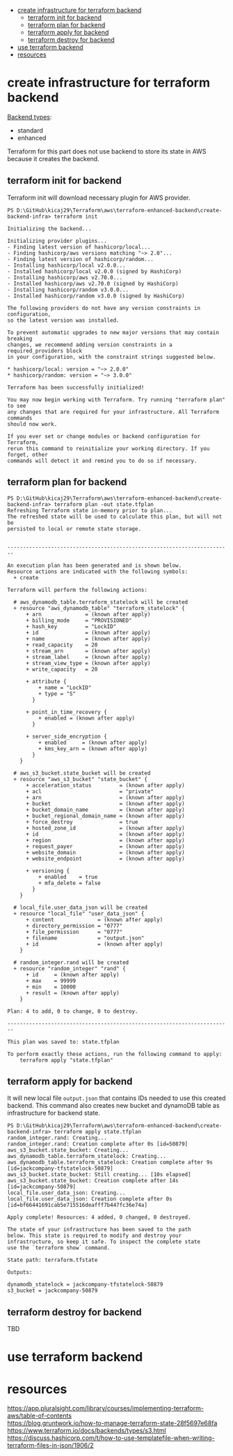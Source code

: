 - [create infrastructure for terraform backend](#create-infrastructure-for-terraform-backend)
  - [terraform init for backend](#terraform-init-for-backend)
  - [terraform plan for backend](#terraform-plan-for-backend)
  - [terraform apply for backend](#terraform-apply-for-backend)
  - [terraform destroy for backend](#terraform-destroy-for-backend)
- [use terraform backend](#use-terraform-backend)
- [resources](#resources)

# create infrastructure for terraform backend

[Backend types](https://www.terraform.io/docs/backends/types/index.html):
* standard
* enhanced

Terraform for this part does not use backend to store its state in AWS because it creates the backend.

## terraform init for backend

Terraform init will download necessary plugin for AWS provider.

```
PS D:\GitHub\kicaj29\Terraform\aws\terraform-enhanced-backend\create-backend-infra> terraform init

Initializing the backend...

Initializing provider plugins...
- Finding latest version of hashicorp/local...
- Finding hashicorp/aws versions matching "~> 2.0"...
- Finding latest version of hashicorp/random...
- Installing hashicorp/local v2.0.0...
- Installed hashicorp/local v2.0.0 (signed by HashiCorp)
- Installing hashicorp/aws v2.70.0...
- Installed hashicorp/aws v2.70.0 (signed by HashiCorp)
- Installing hashicorp/random v3.0.0...
- Installed hashicorp/random v3.0.0 (signed by HashiCorp)

The following providers do not have any version constraints in configuration,
so the latest version was installed.

To prevent automatic upgrades to new major versions that may contain breaking
changes, we recommend adding version constraints in a required_providers block
in your configuration, with the constraint strings suggested below.

* hashicorp/local: version = "~> 2.0.0"
* hashicorp/random: version = "~> 3.0.0"

Terraform has been successfully initialized!

You may now begin working with Terraform. Try running "terraform plan" to see
any changes that are required for your infrastructure. All Terraform commands
should now work.

If you ever set or change modules or backend configuration for Terraform,
rerun this command to reinitialize your working directory. If you forget, other
commands will detect it and remind you to do so if necessary.
```

## terraform plan for backend

```
PS D:\GitHub\kicaj29\Terraform\aws\terraform-enhanced-backend\create-backend-infra> terraform plan -out state.tfplan
Refreshing Terraform state in-memory prior to plan...
The refreshed state will be used to calculate this plan, but will not be
persisted to local or remote state storage.


------------------------------------------------------------------------

An execution plan has been generated and is shown below.
Resource actions are indicated with the following symbols:
  + create

Terraform will perform the following actions:

  # aws_dynamodb_table.terraform_statelock will be created
  + resource "aws_dynamodb_table" "terraform_statelock" {
      + arn              = (known after apply)
      + billing_mode     = "PROVISIONED"
      + hash_key         = "LockID"
      + id               = (known after apply)
      + name             = (known after apply)
      + read_capacity    = 20
      + stream_arn       = (known after apply)
      + stream_label     = (known after apply)
      + stream_view_type = (known after apply)
      + write_capacity   = 20

      + attribute {
          + name = "LockID"
          + type = "S"
        }

      + point_in_time_recovery {
          + enabled = (known after apply)
        }

      + server_side_encryption {
          + enabled     = (known after apply)
          + kms_key_arn = (known after apply)
        }
    }

  # aws_s3_bucket.state_bucket will be created
  + resource "aws_s3_bucket" "state_bucket" {
      + acceleration_status         = (known after apply)
      + acl                         = "private"
      + arn                         = (known after apply)
      + bucket                      = (known after apply)
      + bucket_domain_name          = (known after apply)
      + bucket_regional_domain_name = (known after apply)
      + force_destroy               = true
      + hosted_zone_id              = (known after apply)
      + id                          = (known after apply)
      + region                      = (known after apply)
      + request_payer               = (known after apply)
      + website_domain              = (known after apply)
      + website_endpoint            = (known after apply)

      + versioning {
          + enabled    = true
          + mfa_delete = false
        }
    }

  # local_file.user_data_json will be created
  + resource "local_file" "user_data_json" {
      + content              = (known after apply)
      + directory_permission = "0777"
      + file_permission      = "0777"
      + filename             = "output.json"
      + id                   = (known after apply)
    }

  # random_integer.rand will be created
  + resource "random_integer" "rand" {
      + id     = (known after apply)
      + max    = 99999
      + min    = 10000
      + result = (known after apply)
    }

Plan: 4 to add, 0 to change, 0 to destroy.

------------------------------------------------------------------------

This plan was saved to: state.tfplan

To perform exactly these actions, run the following command to apply:
    terraform apply "state.tfplan"
```

## terraform apply for backend

It will new local file ```output.json``` that contains IDs needed to use this created backend.
This command also creates new bucket and dynamoDB table as infrastructure for backend state.

```
PS D:\GitHub\kicaj29\Terraform\aws\terraform-enhanced-backend\create-backend-infra> terraform apply state.tfplan
random_integer.rand: Creating...
random_integer.rand: Creation complete after 0s [id=50879]
aws_s3_bucket.state_bucket: Creating...
aws_dynamodb_table.terraform_statelock: Creating...
aws_dynamodb_table.terraform_statelock: Creation complete after 9s [id=jackcompany-tfstatelock-50879]
aws_s3_bucket.state_bucket: Still creating... [10s elapsed]
aws_s3_bucket.state_bucket: Creation complete after 14s [id=jackcompany-50879]
local_file.user_data_json: Creating...
local_file.user_data_json: Creation complete after 0s [id=bf66441691cab5e715516deafff7b447fc36e74a]

Apply complete! Resources: 4 added, 0 changed, 0 destroyed.

The state of your infrastructure has been saved to the path
below. This state is required to modify and destroy your
infrastructure, so keep it safe. To inspect the complete state
use the `terraform show` command.

State path: terraform.tfstate

Outputs:

dynamodb_statelock = jackcompany-tfstatelock-50879
s3_bucket = jackcompany-50879
```

## terraform destroy for backend
TBD

# use terraform backend
# resources

https://app.pluralsight.com/library/courses/implementing-terraform-aws/table-of-contents   
https://blog.gruntwork.io/how-to-manage-terraform-state-28f5697e68fa   
https://www.terraform.io/docs/backends/types/s3.html   
https://discuss.hashicorp.com/t/how-to-use-templatefile-when-writing-terraform-files-in-json/1906/2